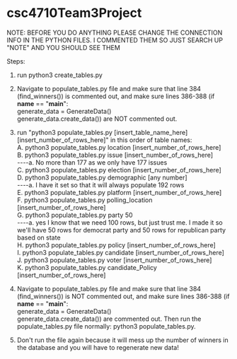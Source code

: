 # csc4710Team3Project

NOTE: BEFORE YOU DO ANYTHING PLEASE CHANGE THE CONNECTION INFO IN THE PYTHON FILES. I COMMENTED THEM SO JUST SEARCH UP "NOTE" AND YOU SHOULD SEE THEM

Steps:
1. run python3 create_tables.py
2. Navigate to populate_tables.py file and make sure that line 384 (find_winners()) is commented out, and make sure 
   lines 386-388 (if __name__ == "__main__":    
                  generate_data = GenerateData()   
                  generate_data.create_data()) are NOT commented out. 
3. run "python3 populate_tables.py [insert_table_name_here] [insert_number_of_rows_here]" in this order of table names:  
   A. python3 populate_tables.py location [insert_number_of_rows_here]  
   B. python3 populate_tables.py issue [insert_number_of_rows_here]  
   ----a. No more than 177 as we only have 177 issues  
   C. python3 populate_tables.py election [insert_number_of_rows_here]  
   D. python3 populate_tables.py demographic [any number]  
   ----a. I have it set so that it will always populate 192 rows  
   E. python3 populate_tables.py platform [insert_number_of_rows_here]  
   F. python3 populate_tables.py polling_location [insert_number_of_rows_here]  
   G. python3 populate_tables.py party 50  
   ----a. yes I know that we need 100 rows, but just trust me. I made it so we'll have 50 rows for democrat party and 50 rows for republican party based on state  
   H. python3 populate_tables.py policy [insert_number_of_rows_here]  
   I. python3 populate_tables.py candidate [insert_number_of_rows_here]  
   J. python3 populate_tables.py voter [insert_number_of_rows_here]  
   K. python3 populate_tables.py candidate_Policy [insert_number_of_rows_here]  

4. Navigate to populate_tables.py file and make sure that line 384 (find_winners()) is NOT commented out, and make sure 
   lines 386-388 (if __name__ == "__main__":    
                  generate_data = GenerateData()   
                  generate_data.create_data()) are commented out.
   Then run the populate_tables.py file normally: python3 populate_tables.py.

5. Don't run the file again because it will mess up the number of winners in the database and you will have to regenerate new data!

